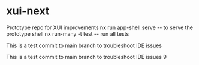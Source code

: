 # xui-next
Prototype repo for XUI improvements
nx run app-shell:serve -- to serve the prototype shell
nx run-many -t test -- run all tests

This is a test commit to main branch to troubleshoot IDE issues

This is a test commit to main branch to troubleshoot IDE issues 9
